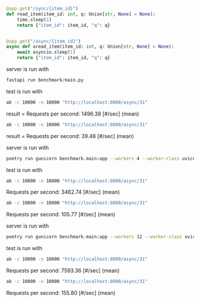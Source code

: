 ```python
@app.get("/sync/{item_id}")
def read_item(item_id: int, q: Union[str, None] = None):
    time.sleep(1)
    return {"item_id": item_id, "q": q}


@app.get("/async/{item_id}")
async def aread_item(item_id: int, q: Union[str, None] = None):
    await asyncio.sleep(1)
    return {"item_id": item_id, "q": q}
```

server is run with

```python
fastapi run benchmark/main.py
```

test is run with

```bash
ab -c 10000 -n 10000 "http://localhost:8000/async/31"
```

result = Requests per second: 1496.38 [#/sec] (mean)

```bash
ab -c 10000 -n 10000 "http://localhost:8000/async/31"
```

result = Requests per second: 39.48 [#/sec] (mean)

server is run with

```bash
poetry run gunicorn benchmark.main:app --workers 4 --worker-class uvicorn.workers.UvicornWorker
```

test is run with

```bash
ab -c 10000 -n 10000 "http://localhost:8000/async/31"
```

Requests per second: 3462.74 [#/sec] (mean)

```bash
ab -c 10000 -n 10000 "http://localhost:8000/async/31"
```

Requests per second: 105.77 [#/sec] (mean)

server is run with

```bash
poetry run gunicorn benchmark.main:app --workers 12 --worker-class uvicorn.workers.UvicornWorker
```

test is run with

```bash
ab -c 10000 -n 10000 "http://localhost:8000/async/31"
```

Requests per second: 7593.36 [#/sec] (mean)

```bash
ab -c 10000 -n 10000 "http://localhost:8000/async/31"
```

Requests per second: 155.80 [#/sec] (mean)
